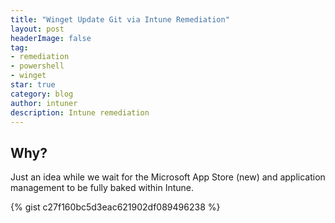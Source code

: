 ```yaml
---
title: "Winget Update Git via Intune Remediation"
layout: post
headerImage: false
tag:
- remediation
- powershell
- winget
star: true
category: blog
author: intuner
description: Intune remediation
---
```


## Why?
Just an idea while we wait for the Microsoft App Store (new) and application management to be fully baked within Intune.

{% gist c27f160bc5d3eac621902df089496238 %}

